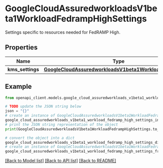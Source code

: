 # GoogleCloudAssuredworkloadsV1beta1WorkloadFedrampHighSettings

Settings specific to resources needed for FedRAMP High.

## Properties

Name | Type | Description | Notes
------------ | ------------- | ------------- | -------------
**kms_settings** | [**GoogleCloudAssuredworkloadsV1beta1WorkloadKMSSettings**](GoogleCloudAssuredworkloadsV1beta1WorkloadKMSSettings.md) |  | [optional] 

## Example

```python
from openapi_client.models.google_cloud_assuredworkloads_v1beta1_workload_fedramp_high_settings import GoogleCloudAssuredworkloadsV1beta1WorkloadFedrampHighSettings

# TODO update the JSON string below
json = "{}"
# create an instance of GoogleCloudAssuredworkloadsV1beta1WorkloadFedrampHighSettings from a JSON string
google_cloud_assuredworkloads_v1beta1_workload_fedramp_high_settings_instance = GoogleCloudAssuredworkloadsV1beta1WorkloadFedrampHighSettings.from_json(json)
# print the JSON string representation of the object
print(GoogleCloudAssuredworkloadsV1beta1WorkloadFedrampHighSettings.to_json())

# convert the object into a dict
google_cloud_assuredworkloads_v1beta1_workload_fedramp_high_settings_dict = google_cloud_assuredworkloads_v1beta1_workload_fedramp_high_settings_instance.to_dict()
# create an instance of GoogleCloudAssuredworkloadsV1beta1WorkloadFedrampHighSettings from a dict
google_cloud_assuredworkloads_v1beta1_workload_fedramp_high_settings_from_dict = GoogleCloudAssuredworkloadsV1beta1WorkloadFedrampHighSettings.from_dict(google_cloud_assuredworkloads_v1beta1_workload_fedramp_high_settings_dict)
```
[[Back to Model list]](../README.md#documentation-for-models) [[Back to API list]](../README.md#documentation-for-api-endpoints) [[Back to README]](../README.md)


